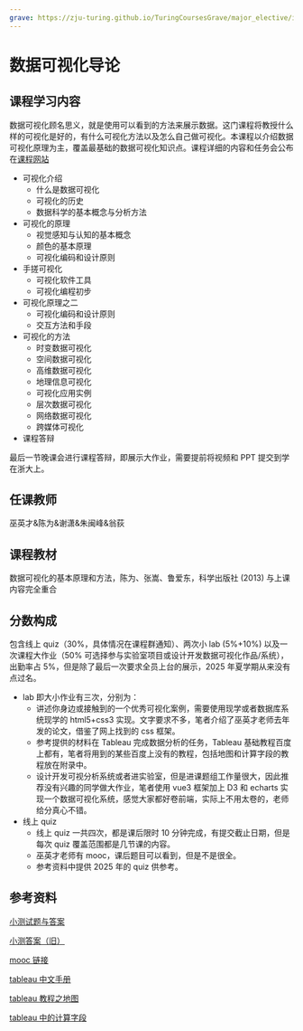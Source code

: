 ```yaml
---
grave: https://zju-turing.github.io/TuringCoursesGrave/major_elective/introduction_to_data_visualization/
---
```


# 数据可视化导论

## 课程学习内容

数据可视化顾名思义，就是使用可以看到的方法来展示数据。这门课程将教授什么样的可视化是好的，有什么可视化方法以及怎么自己做可视化。本课程以介绍数据可视化原理为主，覆盖最基础的数据可视化知识点。课程详细的内容和任务会公布在[课程网站](https://vis-course.projects.zjuidg.org/)

- 可视化介绍
    - 什么是数据可视化
    - 可视化的历史
    - 数据科学的基本概念与分析方法
- 可视化的原理
    - 视觉感知与认知的基本概念
    - 颜色的基本原理
    - 可视化编码和设计原则
- 手搓可视化
    - 可视化软件工具
    - 可视化编程初步
- 可视化原理之二
    - 可视化编码和设计原则
    - 交互方法和手段
- 可视化的方法
    - 时变数据可视化
    - 空间数据可视化
    - 高维数据可视化
    - 地理信息可视化
    - 可视化应用实例
    - 层次数据可视化
    - 网络数据可视化
    - 跨媒体可视化
- 课程答辩

最后一节晚课会进行课程答辩，即展示大作业，需要提前将视频和 PPT 提交到学在浙大上。

## 任课教师

巫英才&陈为&谢潇&朱闽峰&翁荻

## 课程教材

数据可视化的基本原理和方法，陈为、张嵩、鲁爱东，科学出版社 (2013) 与上课内容完全重合

## 分数构成

包含线上 quiz（30%，具体情况在课程群通知）、两次小 lab (5%+10%) 以及一次课程大作业（50% 可选择参与实验室项目或设计开发数据可视化作品/系统），出勤率占 5%，但是除了最后一次要求全员上台的展示，2025 年夏学期从来没有点过名。

- lab 即大小作业有三次，分别为：
    - 讲述你身边或接触到的一个优秀可视化案例，需要使用现学或者数据库系统现学的 html5+css3 实现。文字要求不多，笔者介绍了巫英才老师去年发的论文，借鉴了网上找到的 css 框架。
    - 参考提供的材料在 Tableau 完成数据分析的任务，Tableau 基础教程百度上都有，笔者将用到的某些百度上没有的教程，包括地图和计算字段的教程放在附录中。
    - 设计开发可视分析系统或者进实验室，但是进课题组工作量很大，因此推荐没有兴趣的同学做大作业，笔者使用 vue3 框架加上 D3 和 echarts 实现一个数据可视化系统，感觉大家都好卷前端，实际上不用太卷的，老师给分真心不错。
- 线上 quiz
    - 线上 quiz 一共四次，都是课后限时 10 分钟完成，有提交截止日期，但是每次 quiz 覆盖范围都是几节课的内容。
    - 巫英才老师有 mooc，课后题目可以看到，但是不是很全。
    - 参考资料中提供 2025 年的 quiz 供参考。

## 参考资料

<!-- autocorrect-disable -->
<a href="./数据可视化导论小测.pdf" download="2025年数据可视化导论小测">小测试题与答案</a>

<a href="./可视化入门指南：从数据到洞察的艺术-CSDN博客.pdf" download="可视化入门指南：从数据到洞察的艺术-CSDN博客">小测答案（旧）</a>

[mooc 链接](https://www.icourse163.org/course/ZJU-1206452826)

[tableau 中文手册](https://help.tableau.com/current/pro/desktop/zh-cn/gettingstarted_overview.htm)

[tableau 教程之地图](https://help.tableau.com/current/pro/desktop/zh-cn/buildexamples_maps.htm)

[tableau 中的计算字段](https://help.tableau.com/current/pro/desktop/zh-cn/calculations_calculatedfields_create.htm)

<!-- autocorrect-enable -->